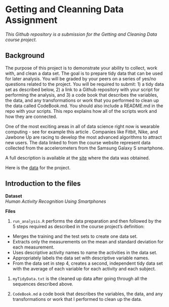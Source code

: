 Getting and Cleanning Data Assignment
=====================================

*This Github repository is a submission for the Getting and Cleaning
Data course project.*

Background
----------

The purpose of this project is to demonstrate your ability to collect,
work with, and clean a data set. The goal is to prepare tidy data that
can be used for later analysis. You will be graded by your peers on a
series of yes/no questions related to the project. You will be required
to submit: 1) a tidy data set as described below, 2) a link to a Github
repository with your script for performing the analysis, and 3) a code
book that describes the variables, the data, and any transformations or
work that you performed to clean up the data called CodeBook.md. You
should also include a README.md in the repo with your scripts. This repo
explains how all of the scripts work and how they are connected.

One of the most exciting areas in all of data science right now is
wearable computing - see for example this article . Companies like
Fitbit, Nike, and Jawbone Up are racing to develop the most advanced
algorithms to attract new users. The data linked to from the course
website represent data collected from the accelerometers from the
Samsung Galaxy S smartphone.

A full description is available at the
[site](http://archive.ics.uci.edu/ml/datasets/Human+Activity+Recognition+Using+Smartphones)
where the data was obtained.

Here is the
[data](https://d396qusza40orc.cloudfront.net/getdata%2Fprojectfiles%2FUCI%20HAR%20Dataset.zip)
for the project.

Introduction to the files
-------------------------

**Dataset**  
*Human Activity Recognition Using Smartphones*

**Files**  
1. `run_analysis.R` performs the data preparation and then followed by
the 5 steps required as described in the course project’s definition:  
- Merges the training and the test sets to create one data set.  
- Extracts only the measurements on the mean and standard deviation for
each measurement.  
- Uses descriptive activity names to name the activities in the data
set.  
- Appropriately labels the data set with descriptive variable names.  
- From the data set in step 4, creates a second, independent tidy data
set with the average of each variable for each activity and each
subject.

1.  `myTidyData.txt` is the cleaned up data after going through all the
    sequences described above.

2.  `CodeBook.md` a code book that describes the variables, the data,
    and any transformations or work that I performed to clean up the
    data.
